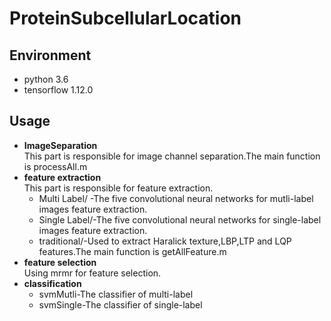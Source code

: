 # ProteinSubcellularLocation
## Environment


  - python 3.6
  - tensorflow 1.12.0

## Usage

  * **ImageSeparation**  
     This part is responsible for image channel separation.The main function is processAll.m  
  * **feature extraction**  
     This part is responsible for feature extraction.
     * Multi Label/ -The five convolutional neural networks for mutli-label images feature extraction.
     * Single Label/-The five convolutional neural networks for single-label images feature extraction.
     * traditional/-Used to extract Haralick texture,LBP,LTP and LQP features.The main function is getAllFeature.m
  * **feature selection**  
    Using mrmr for feature selection.
  * **classification**  
     * svmMutli-The classifier of multi-label
     * svmSingle-The classifier of single-label

